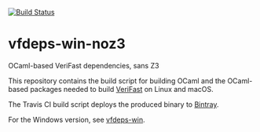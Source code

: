 [![Build Status](https://travis-ci.org/verifast/vfdeps-win-noz3.svg?branch=master)](https://travis-ci.org/verifast/vfdeps-win-noz3)

# vfdeps-win-noz3
OCaml-based VeriFast dependencies, sans Z3

This repository contains the build script for building OCaml and the OCaml-based packages needed to build [VeriFast](https://github.com/verifast/verifast) on Linux and macOS.

The Travis CI build script deploys the produced binary to [Bintray](https://dl.bintray.com/verifast/verifast).

For the Windows version, see [vfdeps-win](https://github.com/verifast/vfdeps-win).
